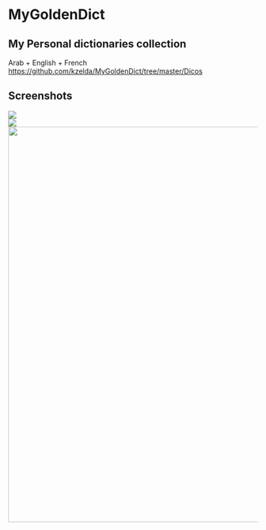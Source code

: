 # MyGoldenDict
## My Personal dictionaries collection
Arab + English + French<br>
https://github.com/kzelda/MyGoldenDict/tree/master/Dicos
## Screenshots
<img src="https://raw.githubusercontent.com/kzelda/MyGoldenDict/master/Doc/GoldenDict_3.png" />
<br />
<img src="https://raw.githubusercontent.com/kzelda/MyGoldenDict/master/Doc/GoldenDict_2.gif" />
<br />
<img width="800" src="https://raw.githubusercontent.com/kzelda/MyGoldenDict/master/Doc/GoldenDict_1.png" />

